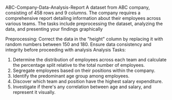 ABC-Company-Data-Analysis-Report
A dataset from ABC company, consisting of 458 rows and 9 columns. The company requires a comprehensive report detailing information about their employees across various teams. The tasks include preprocessing the dataset, analyzing the data, and presenting your findings graphically

Preprocessing:
Correct the data in the "height" column by replacing it with random numbers between 150 and 180. Ensure data consistency and integrity before proceeding with analysis
Analysis Tasks:
1.	Determine the distribution of employees across each team and calculate the percentage split relative to the total number of employees.
2.	Segregate employees based on their positions within the company.
3.	Identify the predominant age group among employees.
4.	Discover which team and position have the highest salary expenditure.
5.	Investigate if there's any correlation between age and salary, and represent it visually.
